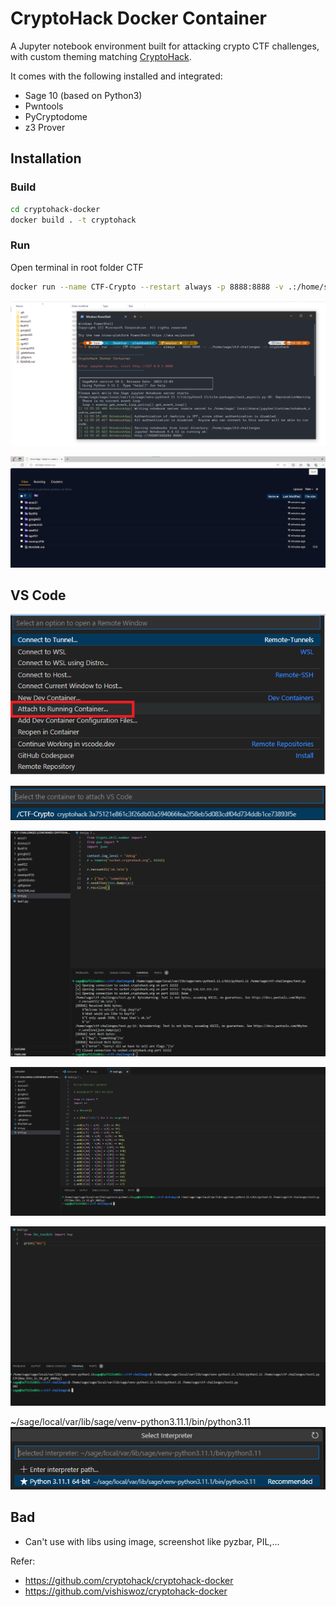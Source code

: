 # CryptoHack Docker Container

A Jupyter notebook environment built for attacking crypto CTF challenges, with custom theming matching [CryptoHack](https://cryptohack.org).

It comes with the following installed and integrated:
 - Sage 10 (based on Python3)
 - Pwntools
 - PyCryptodome
 - z3 Prover

## Installation

### Build

```bash
cd cryptohack-docker
docker build . -t cryptohack
```

### Run

Open terminal in root folder CTF

```bash
docker run --name CTF-Crypto --restart always -p 8888:8888 -v .:/home/sage/ctf-challenges -it cryptohack
```

![Alt text](image.png)

![Alt text](image-1.png)

## VS Code

![Alt text](image-2.png)

![Alt text](image-3.png)

![Alt text](image-4.png)

![Alt text](image-5.png)

![Alt text](image-6.png)

~/sage/local/var/lib/sage/venv-python3.11.1/bin/python3.11
![Alt text](image-7.png)

## Bad
- Can't use with libs using image, screenshot like pyzbar, PIL,...
 
Refer:
- https://github.com/cryptohack/cryptohack-docker
- https://github.com/vishiswoz/cryptohack-docker
